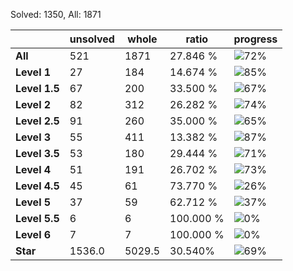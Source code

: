 Solved: 1350, All: 1871

| |unsolved|whole|ratio|progress|
|----|----|----|----|----|
|**All**| 521 | 1871 | 27.846 %| ![72%](https://progress-bar.dev/72?title=All) |
|**Level 1**| 27 | 184 | 14.674 %| ![85%](https://progress-bar.dev/85?title=Level+1++)|
|**Level 1.5**| 67 | 200 | 33.500 %| ![67%](https://progress-bar.dev/67?title=Level+1.5)|
|**Level 2**| 82 | 312 | 26.282 %| ![74%](https://progress-bar.dev/74?title=Level+2++)|
|**Level 2.5**| 91 | 260 | 35.000 %| ![65%](https://progress-bar.dev/65?title=Level+2.5)|
|**Level 3**| 55 | 411 | 13.382 %| ![87%](https://progress-bar.dev/87?title=Level+3++)|
|**Level 3.5**| 53 | 180 | 29.444 %| ![71%](https://progress-bar.dev/71?title=Level+3.5)|
|**Level 4**| 51 | 191 | 26.702 %| ![73%](https://progress-bar.dev/73?title=Level+4++)|
|**Level 4.5**| 45 | 61 | 73.770 %| ![26%](https://progress-bar.dev/26?title=Level+4.5)|
|**Level 5**| 37 | 59 | 62.712 %| ![37%](https://progress-bar.dev/37?title=Level+5++)|
|**Level 5.5**| 6 | 6 | 100.000 %| ![0%](https://progress-bar.dev/0?title=Level+5.5)|
|**Level 6**| 7 | 7 | 100.000 %| ![0%](https://progress-bar.dev/0?title=Level+6++)|
|**Star**|1536.0 | 5029.5 |30.540%| ![69%](https://progress-bar.dev/69?title=Star) |
